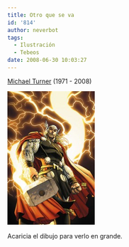 ```yaml
---
title: Otro que se va
id: '814'
author: neverbot
tags:
  - Ilustración
  - Tebeos
date: 2008-06-30 10:03:27
---
```


[Michael Turner](http://en.wikipedia.org/wiki/Michael_Turner_(artist)) (1971 - 2008)

[![Michael Turner - Thor](./otro-que-se-va/michael-turner-thor-197x300.jpg "Michael Turner - Thor")](./michael-turner-thor.jpg)

Acaricia el dibujo para verlo en grande.